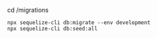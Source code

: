 
cd /migrations

    npx sequelize-cli db:migrate --env development
    npx sequelize-cli db:seed:all
